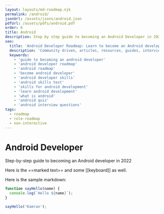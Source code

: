 ```yaml
---
layout: layouts/md-roadmap.njk
permalink: /android/
jsonUrl: /assets/jsons/android.json
pdfUrl: /assets/pdfs/android.pdf
order: 6
title: Android
description: Step by step guide to becoming an Android Developer in 2022
seo:
  title: 'Android Developer Roadmap: Learn to become an Android developer'
  description: 'Community driven, articles, resources, guides, interview questions, quizzes for android development. Learn to become a modern Android developer by following the steps, skills, resources and guides listed in this roadmap.'
  keywords:
    - 'guide to becoming an android developer'
    - 'android developer roadmap'
    - 'android roadmap'
    - 'become android developer'
    - 'android developer skills'
    - 'android skills test'
    - 'skills for android development'
    - 'learn android development'
    - 'what is android'
    - 'android quiz'
    - 'android interview questions'
tags:
  - roadmap
  - role-roadmap
  - non-interactive
---
```


# Android Developer

Step-by-step guide to becoming an Android developer in 2022

Here is the ==marked text== and some [[keyboard]] as well.

Here is the sample markdown:

```javascript
function sayHello(name) {
  console.log(`Hello ${name}`);
}

sayHello('Kamran');
```

